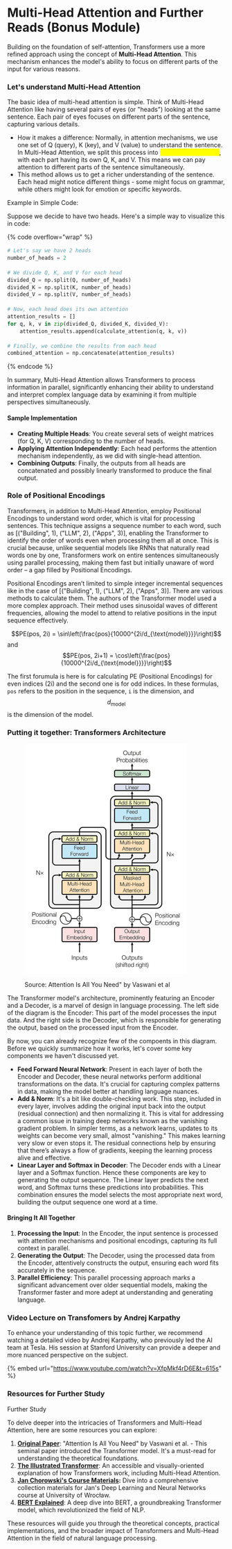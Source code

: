 # Multi-Head Attention and Further Reads (Bonus Module)

Building on the foundation of self-attention, Transformers use a more refined approach using the concept of **Multi-Head Attention**. This mechanism enhances the model's ability to focus on different parts of the input for various reasons.

### Let's understand Multi-Head Attention

The basic idea of multi-head attention is simple. Think of Multi-Head Attention like having several pairs of eyes (or "heads") looking at the same sentence. Each pair of eyes focuses on different parts of the sentence, capturing various details.

* How it makes a difference: Normally, in attention mechanisms, we use one set of Q (query), K (key), and V (value) to understand the sentence. In Multi-Head Attention, we split this process into <mark style="color:yellow;">several smaller parts</mark>, with each part having its own Q, K, and V. This means we can pay attention to different parts of the sentence simultaneously.
* This method allows us to get a richer understanding of the sentence. Each head might notice different things - some might focus on grammar, while others might look for emotion or specific keywords.

Example in Simple Code:

Suppose we decide to have two heads. Here's a simple way to visualize this in code:

{% code overflow="wrap" %}
```python
# Let's say we have 2 heads
number_of_heads = 2

# We divide Q, K, and V for each head
divided_Q = np.split(Q, number_of_heads)
divided_K = np.split(K, number_of_heads)
divided_V = np.split(V, number_of_heads)

# Now, each head does its own attention
attention_results = []
for q, k, v in zip(divided_Q, divided_K, divided_V):
    attention_results.append(calculate_attention(q, k, v))

# Finally, we combine the results from each head
combined_attention = np.concatenate(attention_results)
```
{% endcode %}

In summary, Multi-Head Attention allows Transformers to process information in parallel, significantly enhancing their ability to understand and interpret complex language data by examining it from multiple perspectives simultaneously.

#### Sample Implementation

* **Creating Multiple Heads**: You create several sets of weight matrices (for Q, K, V) corresponding to the number of heads.
* **Applying Attention Independently**: Each head performs the attention mechanism independently, as we did with single-head attention.
* **Combining Outputs**: Finally, the outputs from all heads are concatenated and possibly linearly transformed to produce the final output.

### Role of Positional Encodings

Transformers, in addition to Multi-Head Attention, employ Positional Encodings to understand word order, which is vital for processing sentences. This technique assigns a sequence number to each word, such as \[("Building", 1), ("LLM", 2), ("Apps", 3)], enabling the Transformer to identify the order of words even when processing them all at once. This is crucial because, unlike sequential models like RNNs that naturally read words one by one, Transformers work on entire sentences simultaneously using parallel processing, making them fast but initially unaware of word order – a gap filled by Positional Encodings.

Positional Encodings aren’t limited to simple integer incremental sequences like in the case of \[("Building", 1), ("LLM", 2), ("Apps", 3)]. There are various methods to calculate them. The authors of the Transformer model used a more complex approach. Their method uses sinusoidal waves of different frequencies, allowing the model to attend to relative positions in the input sequence effectively.

$$PE(pos, 2i) = \sin\left(\frac{pos}{10000^{2i/d_{\text{model}}}}\right)$$ and $$PE(pos, 2i+1) = \cos\left(\frac{pos}{10000^{2i/d_{\text{model}}}}\right)$$

The first forumula is here is for calculating PE (Positional Encodings) for even indices (2i) and the second one is for odd indices. In these formulas, `pos` refers to the position in the sequence, `i` is the dimension, and  $$d_{\text{model}}$$ is the dimension of the model.

### Putting it together: Transformers Architecture

<figure><img src="../../.gitbook/assets/attention_research_1-768x1082.webp" alt="" width="375"><figcaption><p>Source: Attention Is All You Need" by Vaswani et al</p></figcaption></figure>

The Transformer model's architecture, prominently featuring an Encoder and a Decoder, is a marvel of design in language processing. The left side of the diagram is the Encoder: This part of the model processes the input data. And the right side is the Decoder, which is responsible for generating the output, based on the processed input from the Encoder.&#x20;

By now, you can already recognize few of the compoents in this diagram. Before we quickly summarize how it works, let's cover some key components we haven't discussed yet.

* **Feed Forward Neural Network**: Present in each layer of both the Encoder and Decoder, these neural networks perform additional transformations on the data. It's crucial for capturing complex patterns in data, making the model better at handling language nuances.&#x20;
* **Add & Norm**: It's a bit like double-checking work. This step, included in every layer, involves adding the original input back into the output (residual connection) and then normalizing it. This is vital for addressing a common issue in training deep networks known as the vanishing gradient problem. In simpler terms, as a network learns, updates to its weights can become very small, almost "vanishing." This makes learning very slow or even stops it. The residual connections help by ensuring that there’s always a flow of gradients, keeping the learning process alive and effective.
* **Linear Layer and Softmax in Decoder**: The Decoder ends with a Linear layer and a Softmax function. Hence these components are key to generating the output sequence. The Linear layer predicts the next word, and Softmax turns these predictions into probabilities. This combination ensures the model selects the most appropriate next word, building the output sequence one word at a time.

#### Bringing It All Together

1. **Processing the Input**: In the Encoder, the input sentence is processed with attention mechanisms and positional encodings, capturing its full context in parallel.
2. **Generating the Output**: The Decoder, using the processed data from the Encoder, attentively constructs the output, ensuring each word fits accurately in the sequence.
3. **Parallel Efficiency**: This parallel processing approach marks a significant advancement over older sequential models, making the Transformer faster and more adept at understanding and generating language.



### Video Lecture on Transfomers by Andrej Karpathy

To enhance your understanding of this topic further, we recommend watching a detailed video by Andrej Karpathy, who previously led the AI team at Tesla. His session at Stanford University can provide a deeper and more nuanced perspective on the subject.

{% embed url="https://www.youtube.com/watch?v=XfpMkf4rD6E&t=615s" %}

### Resources for Further Study

Further Study

To delve deeper into the intricacies of Transformers and Multi-Head Attention, here are some resources you can explore:

1. [**Original Paper**](https://proceedings.neurips.cc/paper\_files/paper/2017/file/3f5ee243547dee91fbd053c1c4a845aa-Paper.pdf): "Attention Is All You Need" by Vaswani et al. - This seminal paper introduced the Transformer model. It's a must-read for understanding the theoretical foundations.
2. [**The Illustrated Transformer**](http://jalammar.github.io/illustrated-transformer/): An accessible and visually-oriented explanation of how Transformers work, including Multi-Head Attention.
3. [**Jan Chorowski's Course Materials**](https://github.com/janchorowski/dl\_uwr/tree/summer2021/Lectures)**:** Dive into a comprehensive collection materials for Jan's Deep Learning and Neural Networks course at University of Wrocław.&#x20;
4. [**BERT Explained**](https://blog.research.google/2018/11/open-sourcing-bert-state-of-art-pre.html): A deep dive into BERT, a groundbreaking Transformer model, which revolutionized the field of NLP.

These resources will guide you through the theoretical concepts, practical implementations, and the broader impact of Transformers and Multi-Head Attention in the field of natural language processing.
